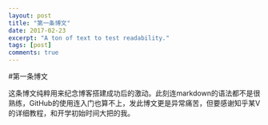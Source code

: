 ```yaml
---
layout: post
title: "第一条博文"
date: 2017-02-23
excerpt: "A ton of text to test readability."
tags: [post]
comments: true
---
```


#第一条博文

这条博文纯粹用来纪念博客搭建成功后的激动。此刻连markdown的语法都不是很熟练，GitHub的使用连入门也算不上，发此博文更是异常痛苦，但要感谢知乎某V的详细教程，和开学初始时间大把的我。
